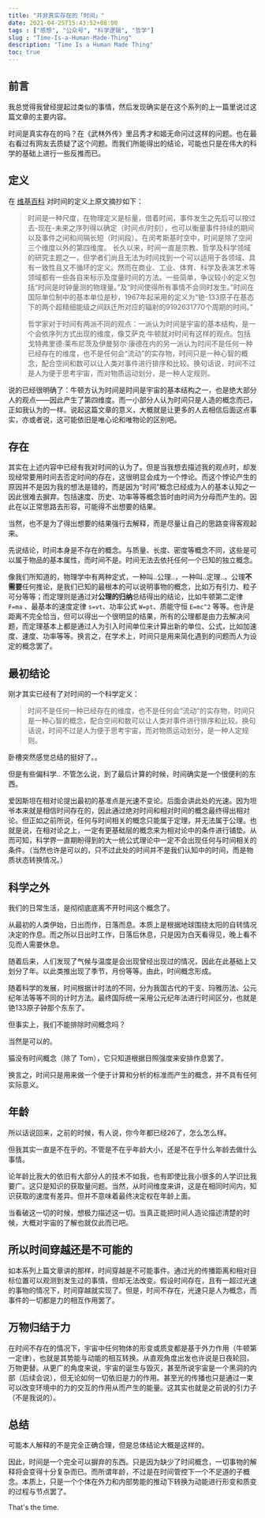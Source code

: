```yaml
---
title: "并非真实存在的「时间」"
date: 2021-04-25T15:43:52+08:00
tags : ["感想", "公众号", "科学逻辑", "哲学"]
slug : "Time-Is-a-Human-Made-Thing"
description: "Time Is a Human Made Thing"
toc: true
---
```


## 前言

我总觉得我曾经提起过类似的事情，然后发现确实是在这个系列的上一篇里说过这篇文章的主要内容。

时间是真实存在的吗？在《武林外传》里吕秀才和姬无命问过这样的问题。也在最右看过有网友去质疑了这个问题。而我们所能得出的结论，可能也只是在伟大的科学的基础上进行一些反推而已。

## 定义

在 [维基百科](https://zh.wikipedia.org/wiki/%E6%97%B6%E9%97%B4) 对时间的定义上原文摘抄如下：

> 时间是一种尺度，在物理定义是标量，借着时间，事件发生之先后可以按过去-现在-未来之序列得以确定（时间点/时刻），也可以衡量事件持续的期间以及事件之间和间隔长短（时间段）。在闵考斯基时空中，时间是除了空间三个维度以外的第四维度。 长久以来，时间一直是宗教、哲学及科学领域的研究主题之一，但学者们尚且无法为时间找到一个可以适用于各领域、具有一致性且又不循环的定义。然而在商业、工业、体育、科学及表演艺术等领域都有一些各自来标示及度量时间的方法。一些简单，争议较小的定义包括“时间是时钟量测的物理量。”及“时间使得所有事情不会同时发生。”时间在国际单位制中的基本单位是秒，1967年起采用的定义为“铯-133原子在基态下的两个超精细能级之间跃迁所对应的辐射的9192631770个周期的时间。”
>
> 哲学家对于时间有两派不同的观点：一派认为时间是宇宙的基本结构，是一个会依序列方式出现的维度，像艾萨克·牛顿就对时间有这样的观点。包括戈特弗里德·莱布尼茨及伊曼努尔·康德在内的另一派认为时间不是任何一种已经存在的维度，也不是任何会“流动”的实存物，时间只是一种心智的概念，配合空间和数可以让人类对事件进行排序和比较。换句话说，时间不过是人为便于思考宇宙，而对物质运动划分，是一种人定规则。

说的已经很明确了：牛顿方认为时间是时间是宇宙的基本结构之一，也是绝大部分人的观点——因此产生了第四维度。而一小部分人认为时间只是人造的概念而已，正如我认为的一样。说起这篇文章的意义，大概就是让更多的人去相信后面这点事实，亦或者说，这可能依旧是唯心论和唯物论的区别吧。

## 存在

其实在上述内容中已经有我对时间的认为了。但是当我想去描述我的观点时，却发现经常要用时间去否定时间的存在，这很明显会成为一个悖论。而这个悖论产生的原因并不是因为我的想法是错的，而是因为“时间”概念已经成为人的基本认知之一因此很难去摒弃。包括速度、历史、功率等等概念皆时由时间为分母而产生的。因此在以正常思路去形容，可能得不出想要的结果。

当然，也不是为了得出想要的结果强行去解释，而是尽量让自己的思路变得客观起来。

先说结论，时间本身是不存在的概念。与质量、长度、密度等概念不同，这些是可以属于物品的基本属性，而时间不是。时间无法去依托任何一个已知的独立概念。

像我们所知道的，物理学中有两种定式，一种叫..公理..，一种叫..定理..。公理**不需要**任何推论，是我们已知的最根本的可以说明事物的概念，比如万有引力、粒子可分等等；而定理则是通过对**公理的归纳**总结得出的结论，比如牛顿第二定律 `F=ma` 、最基本的速度定律 `s=vt`、功率公式 `W=pt`、质能守恒 `E=mc^2` 等等。也许是距离不完全恰当，但可以得出一个很明显的结果，所有的公理都是由力去解决问题，而定理基本上都是通过人为引入时间单位来计算出新的单位、公式，比如加速度、速度、功率等等。换言之，在学术上，时间只是用来简化遇到的问题而人为设定的概念罢了。

## 最初结论

刚才其实已经有了对时间的一个科学定义：

> 时间不是任何一种已经存在的维度，也不是任何会“流动”的实存物，时间只是一种心智的概念，配合空间和数可以让人类对事件进行排序和比较。换句话说，时间不过是人为便于思考宇宙，而对物质运动划分，是一种人定规则。

卧槽突然感觉总结的挺好了。。

但是有些偏科学.. 不管怎么说，到了最后计算的时候，时间确实是一个很便利的东西。

爱因斯坦在相对论提出最初的基准点是光速不变论。后面会讲此处的光速。因为坦爷本来就是相信时间存在的，因此通过绝对时间和相对时间的概念最终得出相对论。但正如之前所说，任何与时间相关的概念只能属于定理，并无法属于公理。也就是说，在相对论之上，一定有更基础层的概念来为相对论中的条件进行铺垫。从而可知，科学界一直期盼得到的大一统公式理论中一定不会出现任何与时间相关的条件。（当然也许是可以的，只不过此处的时间并不是我们认知中的时间，而是物质状态转换情况。）

## 科学之外

我们的日常生活，是彻彻底底离不开时间这个概念了。

从最初的人类伊始，日出而作，日落而息。本质上是根据地球围绕太阳的自转情况决定的作息。而之所以日出时工作，日落后休息，只是因为白天看得见，晚上看不见而人需要休息。

随着后来，人们发现了气候与温度是会出现曾经出现过的情况，因此在此基础上又划分了年。以此类推出现了季节，月份等等。由此，时间概念形成。

随着科学的发展，时间根据计时法的不同，分为我国古代的干支、玛雅历法、公元纪年法等等不同的计时方法。最终国际统一采用公元纪年法进行时间区分，也就是铯133原子钟那个东东了。

但事实上，我们不能排除时间概念吗？

当然是可以的。

猫没有时间概念（除了 Tom），它只知道根据日照强度来安排作息罢了。

换言之，时间只是用来做一个便于计算和分析的标准而产生的概念，并不具有任何实际意义。

## 年龄

所以话说回来，之前的时候，有人说，你今年都已经26了，怎么怎么样。

但我其实一直是不在乎的。不管是不在乎年龄大小，还是不在乎什么年龄去做什么事情。

论年龄比我大的依旧有大部分人的技术不如我，也有即使比我小很多的人学识比我要广。这只是知识的获取量问题。当然，从时间维度来讲，这是在相同时间内，知识获取的速度有差异。但并不意味着最终决定权在年龄上面。

当看破这一切的时候，想极力描述这一切。当真正能把时间人造论描述清楚的时候，大概对宇宙的了解也就仅此而已吧。

## 所以时间穿越还是不可能的

如本系列上篇文章讲的那样，时间穿越是不可能事件。通过光的传播距离和相对目标位置可以观测到发生过的事情，但却无法改变。假设时间存在，且有一超过光速的事物的情况下，时间穿越就实现了。但是，时间不存在，光速只是人为概念，而事件的一切都是力的相互作用罢了。

## 万物归结于力

在时间不存在的情况下，宇宙中任何物体的形变或质变都是基于外力作用（牛顿第一定律），也就是其势能与动能的相互转换。从直观角度出发也许说是日夜轮回，万物更替。从更广的角度来说，宇宙的诞生与毁灭，甚至所说宇宙是一个黑洞的内部（后续会说），但无论如何一切依旧是力的作用。甚至光的传播也只是通过一束可以改变环境中的力的交互的作用从而产生的能量。这其实也就是之前说的引力子（不是我说的）。

## 总结

可能本人解释的不是完全正确合理，但是总体结论大概是这样的。

因此，时间是一个完全可以摒弃的东西。只是因为缺少了时间概念，一切事物的解释将会变得十分复杂而已。而所谓年龄，不过是在时间管控下一个不足道的子概念。本质上，只是一个个体在外力和内部势能的推动下转换为动能进行形变和质变的过程与节点罢了。

That's the time.

